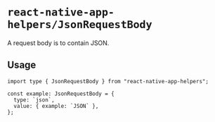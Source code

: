 # `react-native-app-helpers/JsonRequestBody`

A request body is to contain JSON.

## Usage

```tsx
import type { JsonRequestBody } from "react-native-app-helpers";

const example: JsonRequestBody = {
  type: `json`,
  value: { example: `JSON` },
};
```
